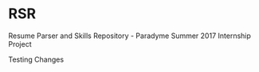 # RSR
Resume Parser and Skills Repository - Paradyme Summer 2017 Internship Project

Testing Changes
